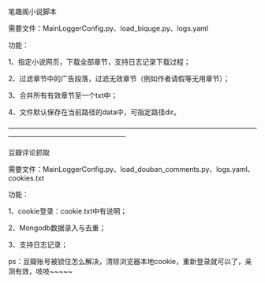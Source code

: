 笔趣阁小说脚本

需要文件：MainLoggerConfig.py、load_biquge.py、logs.yaml

功能：

1、指定小说网页，下载全部章节，支持日志记录下载过程；

2、过滤章节中的广告段落，过滤无效章节（例如作者请假等无用章节）；

3、合并所有有效章节至一个txt中；

4、文件默认保存在当前路径的data中，可指定路径dir。

—————————————————————————————————————————————————————

豆瓣评论抓取

需要文件：MainLoggerConfig.py、load_douban_comments.py、logs.yaml、cookies.txt

功能：

1、cookie登录：cookie.txt中有说明；

2、Mongodb数据录入与去重；

3、支持日志记录；

ps：豆瓣账号被锁住怎么解决，清除浏览器本地cookie，重新登录就可以了，亲测有效，吱吱~~~~~


